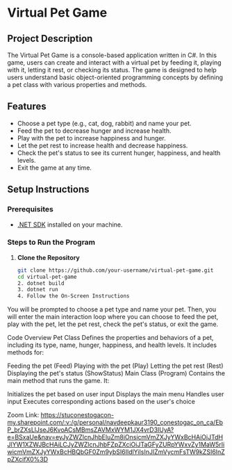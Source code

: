 # Virtual Pet Game

## Project Description
The Virtual Pet Game is a console-based application written in C#. In this game, users can create and interact with a virtual pet by feeding it, playing with it, letting it rest, or checking its status. The game is designed to help users understand basic object-oriented programming concepts by defining a pet class with various properties and methods.

## Features
- Choose a pet type (e.g., cat, dog, rabbit) and name your pet.
- Feed the pet to decrease hunger and increase health.
- Play with the pet to increase happiness and hunger.
- Let the pet rest to increase health and decrease happiness.
- Check the pet's status to see its current hunger, happiness, and health levels.
- Exit the game at any time.

## Setup Instructions

### Prerequisites
- [.NET SDK](https://dotnet.microsoft.com/download) installed on your machine.

### Steps to Run the Program

1. **Clone the Repository**
   ```sh
   git clone https://github.com/your-username/virtual-pet-game.git
   cd virtual-pet-game
   2. dotnet build
   3. dotnet run
   4. Follow the On-Screen Instructions
You will be prompted to choose a pet type and name your pet. Then, you will enter the main interaction loop where you can choose to feed the pet, play with the pet, let the pet rest, check the pet's status, or exit the game.


Code Overview
Pet Class
Defines the properties and behaviors of a pet, including its type, name, hunger, happiness, and health levels. It includes methods for:

Feeding the pet (Feed)
Playing with the pet (Play)
Letting the pet rest (Rest)
Displaying the pet's status (ShowStatus)
Main Class (Program)
Contains the main method that runs the game. It:

Initializes the pet based on user input
Displays the main menu
Handles user input
Executes corresponding actions based on the user's choice

Zoom Link: https://stuconestogacon-my.sharepoint.com/:v:/g/personal/navdeepkaur3190_conestogac_on_ca/EbP_brZXsLlJseJ6KvoACsMBmsZAVMxWYM1JX4vrD3IUyA?e=BSxaUe&nav=eyJyZWZlcnJhbEluZm8iOnsicmVmZXJyYWxBcHAiOiJTdHJlYW1XZWJBcHAiLCJyZWZlcnJhbFZpZXciOiJTaGFyZURpYWxvZy1MaW5rIiwicmVmZXJyYWxBcHBQbGF0Zm9ybSI6IldlYiIsInJlZmVycmFsTW9kZSI6InZpZXcifX0%3D
